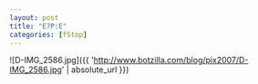 ```yaml
---
layout: post
title: "E7P:E"
categories: [fStop]
---
```



![D-IMG_2586.jpg]({{ 'http://www.botzilla.com/blog/pix2007/D-IMG_2586.jpg' | absolute_url }})


